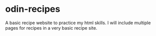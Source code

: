 # odin-recipes
A basic recipe website to practice my html skills. I will include multiple pages for recipes in a very basic recipe site. 